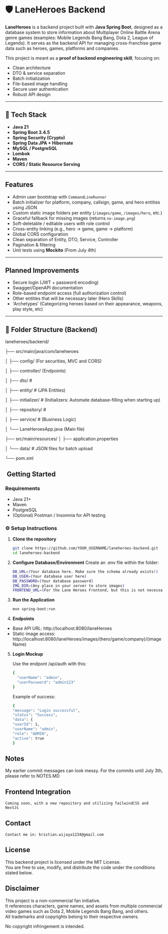 # 🛡️ LaneHeroes Backend

**LaneHeroes** is a backend project built with **Java Spring Boot**, designed as a database system to store information about Multiplayer Online Battle Arena genre games (examples: Mobile Legends Bang Bang, Dota 2, League of Legends). It serves as the backend API for managing cross-franchise game data such as heroes, games, platforms and companies.

This project is meant as a **proof of backend engineering skill**, focusing on:
- Clean architecture
- DTO & service separation
- Batch initialization
- File-based image handling
- Secure user authentication
- Robust API design

---

## 🚀 Tech Stack

- **Java 21**
- **Spring Boot 3.4.5**
- **Spring Security (Crypto)**
- **Spring Data JPA + Hibernate**
- **MySQL / PostgreSQL**
- **Lombok**
- **Maven**
- **CORS / Static Resource Serving**

---

##  Features

- Admin user bootstrap with `CommandLineRunner`
- Batch initializer for platform, company, callsign, game, and hero entities using JSON
- Custom static image folders per entity (`/images/game`, `/images/hero`, etc.)
- Graceful fallback for missing images (returns `no-image.png`)
- Soft-deletable / editable users with role control
- Cross-entity linking (e.g., hero → game, game → platform)
- Global CORS configuration
- Clean separation of Entity, DTO, Service, Controller
- Pagination & filtering
- Unit tests using **Mockito** (From July 4th)

---

##  Planned Improvements


- Secure login (JWT + password encoding)
- Swagger/OpenAPI documentation
- Role-based endpoint access (full authorization control)
- Other entities that will be necessary later (Hero Skills)
- 'Archetypes' (Categorizing heroes based on their appearance, weapons, play style, etc)


---

## 📂 Folder Structure (Backend)
laneheroes/backend/

├── src/main/java/com/laneheroes

│ ├── config/ (For securities, MVC and CORS)

│ ├── controller/ (Endpoints)

│ ├── dto/ # 

│ ├── entity/ # (JPA Entities)

│ ├── initializer/ # (Initializers: Automate database-filling when starting up)

│ ├── repository/ # 

│ ├── service/ # (Business Logic)

│ └── LaneHeroesApp.java (Main file)

├── src/main/resources/
│ ├── application.properties

│ └── data/ # JSON files for batch upload

└── pom.xml

## ️ Getting Started

###  Requirements

- Java 21+
- Maven
- PostgreSQL
- (Optional) Postman / Insomnia for API testing

### ⚙️ Setup Instructions

1. **Clone the repository**
   ```bash
   git clone https://github.com/YOUR_USERNAME/laneheroes-backend.git
   cd laneheroes-backend

2. **Configure Database/Environment**
   Create an .env file within the folder:
    ```bash
    DB_URL=(Your database here. Make sure the schema already exists!)
    DB_USER=(Your database user here)
    DB_PASSWORD=(Your database password)
    IMG_DIR=(Any place in your server to store images)
    FRONTEND_URL=(For the Lane Heroes Frontend, but this is not necessary if you just want the standalone backend)

3. **Run the Application**
    ```bash
    mvn spring-boot:run
   
4. **Endpoints**

- Base API URL: http://localhost:8080/laneHeroes
- Static image access: http://localhost:8080/laneHeroes/images/(hero/game/company)/(imageName)

5. **Login Mockup**

    Use the endpont /api/auth with this:
    ```bash
    {
      "userName": "admin",
      "userPassword": "admin123"
    }
   ```
   Example of success:
    ```bash
   {
    "message": "Login successful",
    "status": "Success",
    "data": {
    "userId": 1,
    "userName": "admin",
    "role": "ADMIN",
    "active": true
    }
   
## **Notes**

   My earlier commit messages can look messy. For the commits until July 3th, please refer to NOTES.MD

## **Frontend Integration**
    
    Coming soon, with a new repository and utilizing TailwindCSS and NextJs


## **Contact**

    Contact me in: kristian.wijaya1234@gmail.com


## **License**

This backend project is licensed under the MIT License.  
You are free to use, modify, and distribute the code under the conditions stated below.

## Disclaimer

This project is a non-commercial fan initiative.  
It references characters, game names, and assets from multiple commercial video games such as Dota 2, Mobile Legends Bang Bang, and others.  
All trademarks and copyrights belong to their respective owners.

No copyright infringement is intended.